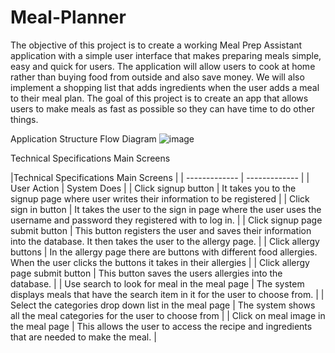 # Meal-Planner

The objective of this project is to create a working Meal Prep Assistant application with a simple user interface that makes preparing meals simple, easy and quick for users.
The application will allow users to cook at home rather than buying food from outside and also save money. We will also implement a shopping list that adds ingredients when the user adds a meal to their meal plan. 
The goal of this project is to create an app that allows users to make meals as fast as possible so they can have time to do other things.


Application Structure Flow Diagram
![image](https://user-images.githubusercontent.com/32312941/113820213-3bf37480-972f-11eb-967f-004d36ef0fa6.png)

Technical Specifications
Main Screens

|Technical Specifications Main Screens |
| ------------- | ------------- |
| User Action  | System Does   |
| Click signup button | It takes you to the signup page where user writes their information to be registered |
| Click sign in button | It takes the user to the sign in page where the user uses the username and password they registered with to log in. |
| Click signup page submit button | This button  registers the user and saves their information into the database. It then takes the user to the allergy page. |
| Click allergy buttons | In the allergy page there are buttons with different food allergies. When the user clicks the buttons it takes in their allergies |
| Click allergy page submit button | This button saves the users allergies into the database. |
| Use search to look for meal in the meal page | The system displays meals that have the search item in it for the user to choose from. |
| Select the categories drop down list in the meal page | The system shows all the meal categories for the user to choose from |
| Click on meal image in the meal page | This allows the user to access the recipe and ingredients that are needed to make the meal. |
